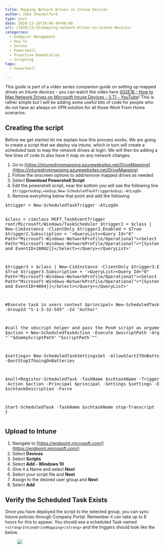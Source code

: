 ```yaml
---
title: Mapping Network Drives on Intune Devices
author: Jake Shackelford
type: post
date: 2020-12-16T19:04:49+00:00
url: /2020/12/16/mapping-network-drives-on-intune-devices/
categories:
  - Endpoint Management
  - How-To
  - Intune
  - Powershell
  - Proactive Remediation
  - Scripting
tags:
  - PowerShell

---
```

 

This guide is part of a video series companion guide on setting up mapped drives on Intune devices - you can watch the video here [<a href="https://www.youtube.com/watch?v=hHtXFeuHkC4">S02E18 - How to Map Network Drives on Microsoft Intune Devices - (I.T) - YouTube](https://www.youtube.com/watch?v=hHtXFeuHkC4)</a>! This is rather simple but I will be adding some useful bits of code for people who do not have an always on VPN solution for all those Work From Home scenarios. 

## Creating the script

Before we get started let me explain how this process works. We are going to create a script that we deploy via intune, which in turn will create a scheduled task to map the network drives at login. We will then be adding a few lines of code to also have it map on any network changes.

  1. Go to [https://intunedrivemapping.azurewebsites.net/DriveMapping](https://intunedrivemapping.azurewebsites.net/DriveMapping)
  2. Follow the onscreen options to add/remove mapped drives as needed
  3. Select **Download Powershell Script**
  4. Edit the powershell script, near the bottom you will see the following line  
    `$trigger&nbsp;=&nbsp;New-ScheduledTaskTrigger&nbsp;-AtLogOn`
  5. Remove everything below that point and add the following

<div class="wp-block-codemirror-blocks-code-block code-block">
  <pre class="CodeMirror" data-setting="{&quot;mode&quot;:&quot;powershell&quot;,&quot;mime&quot;:&quot;application/x-powershell&quot;,&quot;theme&quot;:&quot;default&quot;,&quot;lineNumbers&quot;:true,&quot;styleActiveLine&quot;:true,&quot;lineWrapping&quot;:true,&quot;readOnly&quot;:false,&quot;fileName&quot;:&quot;DriveMapping.ps1&quot;,&quot;language&quot;:&quot;PowerShell&quot;,&quot;modeName&quot;:&quot;powershell&quot;}">$trigger = New-ScheduledTaskTrigger -AtLogOn

$class = cimclass MSFT_TaskEventTrigger root/Microsoft/Windows/TaskScheduler
$trigger2 = $class | New-CimInstance -ClientOnly
$trigger2.Enabled = $True
$trigger2.Subscription = '&lt;QueryList&gt;&lt;Query Id="0" Path="Microsoft-Windows-NetworkProfile/Operational"&gt;&lt;Select Path="Microsoft-Windows-NetworkProfile/Operational"&gt;*[System[Provider[@Name=''Microsoft-Windows-NetworkProfile''] and EventID=10002]]&lt;/Select&gt;&lt;/Query&gt;&lt;/QueryList&gt;'

$trigger3 = $class | New-CimInstance -ClientOnly
$trigger3.Enabled = $True
$trigger3.Subscription = '&lt;QueryList&gt;&lt;Query Id="0" Path="Microsoft-Windows-NetworkProfile/Operational"&gt;&lt;Select Path="Microsoft-Windows-NetworkProfile/Operational"&gt;*[System[Provider[@Name=''Microsoft-Windows-NetworkProfile''] and EventID=4004]]&lt;/Select&gt;&lt;/Query&gt;&lt;/QueryList&gt;'

#Execute task in users context
$principal= New-ScheduledTaskPrincipal -GroupId "S-1-5-32-545" -Id "Author"

#call the vbscript helper and pass the PosH script as argument
$action = New-ScheduledTaskAction -Execute $wscriptPath -Argument "`"$dummyScriptPath`" `"$scriptPath`""

$settings= New-ScheduledTaskSettingsSet -AllowStartIfOnBatteries -DontStopIfGoingOnBatteries

$null=Register-ScheduledTask -TaskName $schtaskName -Trigger $trigger,$trigger2,$trigger3 -Action $action  -Principal $principal -Settings $settings -Description $schtaskDescription -Force

Start-ScheduledTask -TaskName $schtaskName
stop-Transcript
}</pre>
</div>

## Upload to Intune

  1. Navigate to [https://endpoint.microsoft.com/](https://endpoint.microsoft.com/)
  2. Select **Devices**
  3. Select **Scripts**
  4. Select **Add - Windows 10**
  5. Give it a Name and select **Next**
  6. Select your script file and **Next**
  7. Assign to the desired user group and **Next**
  8. Select **Add**

## Verify the Scheduled Task Exists

Once you have deployed the script to the selected group, you can sync Intune policies through Company Portal. Remember it can take up to 8 hours for this to appear. You should see a scheduled Task named `<strong>IntuneDriveMapping</strong>` and the triggers should look like the below.<figure class="wp-block-image size-large is-resized">

![](https://sysmansquad.com/wp-content/uploads/2020/12/MicrosoftTeams-image-2-1024x439.png) </figure>
